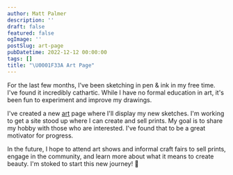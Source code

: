 ```yaml
---
author: Matt Palmer
description: ''
draft: false
featured: false
ogImage: ''
postSlug: art-page
pubDatetime: 2022-12-12 00:00:00
tags: []
title: "\U0001F33A Art Page"
---
```


For the last few months, I've been sketching in pen & ink in my free time. I've found it incredibly cathartic. While I have no formal education in art, it's been fun to experiment and improve my drawings. 

I've created a new [art](/art) page where I'll display my new sketches. I'm working to get a site stood up where I can create and sell prints. My goal is to share my hobby with those who are interested. I've found that to be a great motivator for progress.

In the future, I hope to attend art shows and informal craft fairs to sell prints, engage in the community, and learn more about what it means to create beauty. I'm stoked to start this new journey! 🙂
